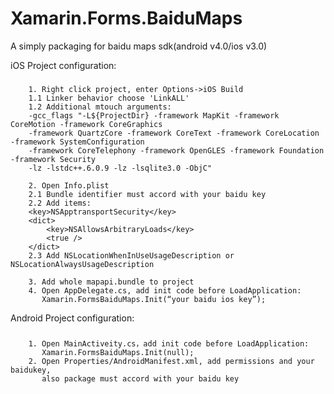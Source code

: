 # Xamarin.Forms.BaiduMaps
A simply packaging for baidu maps sdk(android v4.0/ios v3.0)

iOS Project configuration:
###
        1. Right click project, enter Options->iOS Build
        1.1 Linker behavior choose 'LinkALL'
        1.2 Additional mtouch arguments:
        -gcc_flags "-L${ProjectDir} -framework MapKit -framework CoreMotion -framework CoreGraphics
        -framework QuartzCore -framework CoreText -framework CoreLocation -framework SystemConfiguration  
        -framework CoreTelephony -framework OpenGLES -framework Foundation -framework Security  
        -lz -lstdc++.6.0.9 -lz -lsqlite3.0 -ObjC"

        2. Open Info.plist
        2.1 Bundle identifier must accord with your baidu key
        2.2 Add items:
        <key>NSApptransportSecurity</key>
        <dict>
            <key>NSAllowsArbitraryLoads</key>
            <true />
        </dict>
        2.3 Add NSLocationWhenInUseUsageDescription or NSLocationAlwaysUsageDescription

        3. Add whole mapapi.bundle to project
        4. Open AppDelegate.cs, add init code before LoadApplication:  
           Xamarin.FormsBaiduMaps.Init(“your baidu ios key”);

Android Project configuration:
###
        1. Open MainActiveity.cs，add init code before LoadApplication:  
           Xamarin.FormsBaiduMaps.Init(null);
        2. Open Properties/AndroidManifest.xml, add permissions and your baidukey,  
           also package must accord with your baidu key
